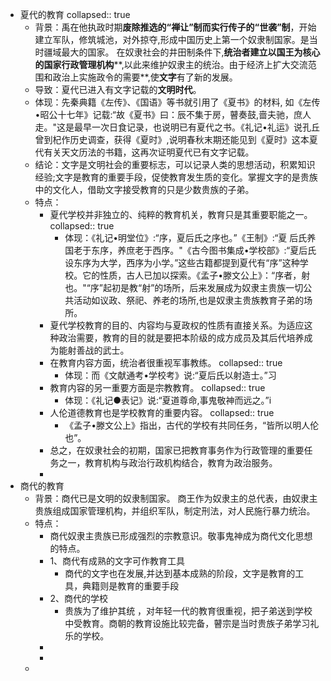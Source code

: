 - 夏代的教育
  collapsed:: true
	- 背景：禹在他执政时期**废除推选的“禅让”制而实行传子的“世袭”制**，开始建立军队，修筑城池，对外掠夺,形成中国历史上第一个奴隶制国家。是当时疆域最大的国家。 在奴隶社会的井田制条件下,**统治者建立以国王为核心的国家行政管理机构****,以此来维护奴隶主的统治。由于经济上扩大交流范围和政治上实施政令的需要**,使**文字**有了新的发展。
	- 导致：夏代已进入有文字记载的**文明时代**。
	- 体现：先秦典籍《左传》、《国语》等书就引用了《夏书》的材料,
	  如《左传•昭公十七年》记载:“故《夏书》曰：辰不集于房，瞽奏鼓,啬夫驰，庶人走。"这是最早一次日食记录，也说明已有夏代之书。《礼记•礼运》说孔丘曾到杞作历史调查，获得《夏时》,说明春秋末期还能见到《夏时》这本夏代有关天文历法的书籍，这再次证明夏代已有文字记载。
	- 结论：文字是文明社会的重要标志，可以记录人类的思想活动，积累知识经验;文字是教育的重要手段，促使教育发生质的变化。掌握文字的是贵族中的文化人，借助文字接受教育的只是少数贵族的子弟。
	- 特点：
		- 夏代学校并非独立的、纯粹的教育机关，教育只是其重要职能之一。
		  collapsed:: true
			- 体现：《礼记•明堂位》:“序，夏后氏之序也。”《王制》:“夏
			  后氏养国老于东序，养庶老于西序。"《古今图书集成•学校部》:“夏后氏设东序为大学，西序为小学。”这些古籍都提到夏代有“序”这种学校。它的性质，古人已加以探索。《孟子•滕文公上》：“序者，射也。"“序”起初是教“射”的场所，后来发展成为奴隶主贵族一切公共活动如议政、祭祀、养老的场所,也是奴隶主贵族教育子弟的场所。
		- 夏代学校教育的目的、内容均与夏政权的性质有直接关系。为适应这种政治需要，教育的目的就是要把本阶级的成方成员及其后代培养成为能射善战的武士。
		- 在教育内容方面，统治者很重视军事教练。
		  collapsed:: true
			- 体现：而《文献通考•学校考》说:“夏后氏以射造士。”习
		- 教育内容的另一重要方面是宗教教育。
		  collapsed:: true
			- 体现：《礼记●表记》说:“夏道尊命,事鬼敬神而远之。”i
		- 人伦道德教育也是学校教育的重要内容。
		  collapsed:: true
			- 《孟子•滕文公上》指出，古代的学校有共同任务，“皆所以明人伦也”。
		- 总之，在奴隶社会的初期，国家已把教育事务作为行政管理的重要任务之一，教育机构与政治行政机构结合，教育为政治服务。
		-
- 商代的教育
	- 背景：商代已是文明的奴隶制国家。 商王作为奴隶主的总代表，由奴隶主贵族组成国家管理机构，并组织军队，制定刑法，对人民施行暴力统治。
	- 特点：
		- 商代奴隶主贵族已形成强烈的宗教意识。敬事鬼神成为商代文化思想的特点。
		- 1、商代有成熟的文字可作教育工具
			- 商代的文字也在发展,并达到基本成熟的阶段，文字是教育的工具，典籍则是教育的重要手段
		- 2、商代的学校
			- 贵族为了维护其统
			  ，对年轻一代的教育很重视，把子弟送到学校中受教育。商朝的教育设施比较完备，瞽宗是当时贵族子弟学习礼乐的学校。
		-
		-
	-